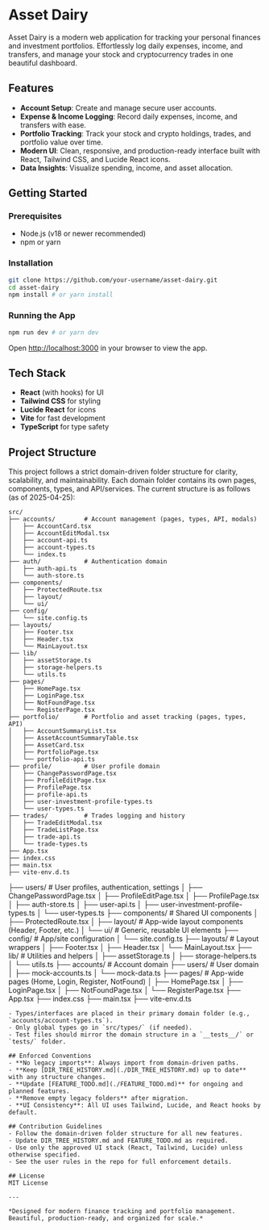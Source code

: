 # Asset Dairy

Asset Dairy is a modern web application for tracking your personal finances and investment portfolios. Effortlessly log daily expenses, income, and transfers, and manage your stock and cryptocurrency trades in one beautiful dashboard.

## Features

- **Account Setup**: Create and manage secure user accounts.
- **Expense & Income Logging**: Record daily expenses, income, and transfers with ease.
- **Portfolio Tracking**: Track your stock and crypto holdings, trades, and portfolio value over time.
- **Modern UI**: Clean, responsive, and production-ready interface built with React, Tailwind CSS, and Lucide React icons.
- **Data Insights**: Visualize spending, income, and asset allocation.

## Getting Started

### Prerequisites
- Node.js (v18 or newer recommended)
- npm or yarn

### Installation
```bash
git clone https://github.com/your-username/asset-dairy.git
cd asset-dairy
npm install # or yarn install
```

### Running the App
```bash
npm run dev # or yarn dev
```

Open [http://localhost:3000](http://localhost:3000) in your browser to view the app.

## Tech Stack
- **React** (with hooks) for UI
- **Tailwind CSS** for styling
- **Lucide React** for icons
- **Vite** for fast development
- **TypeScript** for type safety

## Project Structure
This project follows a strict domain-driven folder structure for clarity, scalability, and maintainability. Each domain folder contains its own pages, components, types, and API/services. The current structure is as follows (as of 2025-04-25):

```
src/
├── accounts/        # Account management (pages, types, API, modals)
│   ├── AccountCard.tsx
│   ├── AccountEditModal.tsx
│   ├── account-api.ts
│   ├── account-types.ts
│   └── index.ts
├── auth/            # Authentication domain
│   ├── auth-api.ts
│   └── auth-store.ts
├── components/
│   ├── ProtectedRoute.tsx
│   ├── layout/
│   └── ui/
├── config/
│   └── site.config.ts
├── layouts/
│   ├── Footer.tsx
│   ├── Header.tsx
│   └── MainLayout.tsx
├── lib/
│   ├── assetStorage.ts
│   ├── storage-helpers.ts
│   └── utils.ts
├── pages/
│   ├── HomePage.tsx
│   ├── LoginPage.tsx
│   ├── NotFoundPage.tsx
│   └── RegisterPage.tsx
├── portfolio/       # Portfolio and asset tracking (pages, types, API)
│   ├── AccountSummaryList.tsx
│   ├── AssetAccountSummaryTable.tsx
│   ├── AssetCard.tsx
│   ├── PortfolioPage.tsx
│   └── portfolio-api.ts
├── profile/         # User profile domain
│   ├── ChangePasswordPage.tsx
│   ├── ProfileEditPage.tsx
│   ├── ProfilePage.tsx
│   ├── profile-api.ts
│   ├── user-investment-profile-types.ts
│   └── user-types.ts
├── trades/          # Trades logging and history
│   ├── TradeEditModal.tsx
│   ├── TradeListPage.tsx
│   ├── trade-api.ts
│   └── trade-types.ts
├── App.tsx
├── index.css
├── main.tsx
├── vite-env.d.ts
```

├── users/           # User profiles, authentication, settings
│   ├── ChangePasswordPage.tsx
│   ├── ProfileEditPage.tsx
│   ├── ProfilePage.tsx
│   ├── auth-store.ts
│   ├── user-api.ts
│   ├── user-investment-profile-types.ts
│   └── user-types.ts
├── components/      # Shared UI components
│   ├── ProtectedRoute.tsx
│   ├── layout/      # App-wide layout components (Header, Footer, etc.)
│   └── ui/          # Generic, reusable UI elements
├── config/          # App/site configuration
│   └── site.config.ts
├── layouts/         # Layout wrappers
│   ├── Footer.tsx
│   ├── Header.tsx
│   └── MainLayout.tsx
├── lib/             # Utilities and helpers
│   ├── assetStorage.ts
│   ├── storage-helpers.ts
│   └── utils.ts
├── accounts/         # Account domain
├── users/           # User domain
│   ├── mock-accounts.ts
│   └── mock-data.ts
├── pages/           # App-wide pages (Home, Login, Register, NotFound)
│   ├── HomePage.tsx
│   ├── LoginPage.tsx
│   ├── NotFoundPage.tsx
│   └── RegisterPage.tsx
├── App.tsx
├── index.css
├── main.tsx
├── vite-env.d.ts
```
- Types/interfaces are placed in their primary domain folder (e.g., `accounts/account-types.ts`).
- Only global types go in `src/types/` (if needed).
- Test files should mirror the domain structure in a `__tests__/` or `tests/` folder.

## Enforced Conventions
- **No legacy imports**: Always import from domain-driven paths.
- **Keep [DIR_TREE_HISTORY.md](./DIR_TREE_HISTORY.md) up to date** with any structure changes.
- **Update [FEATURE_TODO.md](./FEATURE_TODO.md)** for ongoing and planned features.
- **Remove empty legacy folders** after migration.
- **UI Consistency**: All UI uses Tailwind, Lucide, and React hooks by default.

## Contribution Guidelines
- Follow the domain-driven folder structure for all new features.
- Update DIR_TREE_HISTORY.md and FEATURE_TODO.md as required.
- Use only the approved UI stack (React, Tailwind, Lucide) unless otherwise specified.
- See the user rules in the repo for full enforcement details.

## License
MIT License

---

*Designed for modern finance tracking and portfolio management. Beautiful, production-ready, and organized for scale.*
